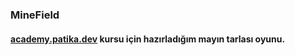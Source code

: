 ### MineField
#### [academy.patika.dev](https://academy.patika.dev/tr/dashboard) kursu için hazırladığım mayın tarlası oyunu.
